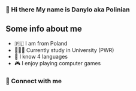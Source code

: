 ### 👋 Hi there  My name is Danylo aka Polinian

## Some info about me
- 🇵🇱 I am from Poland
- 👨🏻‍🎓 Currently study in University (PWR)
- 🌚 I know 4 languages
- 🎮 I enjoy playing computer games

### 📩 Connect with me

